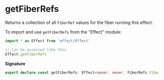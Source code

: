 # getFiberRefs

Returns a collection of all `FiberRef` values for the fiber running this
effect.

To import and use `getFiberRefs` from the "Effect" module:

```ts
import * as Effect from 'effect/Effect'

// Can be accessed like this
Effect.getFiberRefs
```

**Signature**

```ts
export declare const getFiberRefs: Effect<never, never, FiberRefs.FiberRefs>
```
